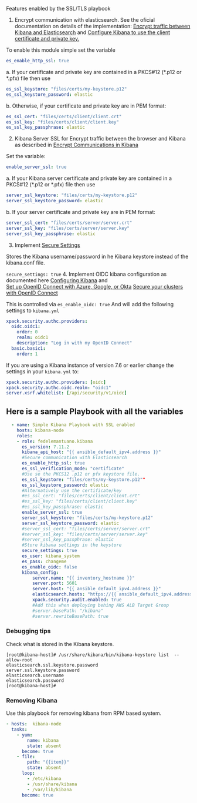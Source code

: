 Features enabled by the SSL/TLS playbook
1. Encrypt communication with elasticsearch.
See the oficial documentation on details of the implementation: 
[Encrypt traffic between Kibana and Elasticsearch](https://www.elastic.co/guide/en/kibana/current/configuring-tls.html#configuring-tls-kib-es)
and [Configure Kibana to use the client certificate and private key.](https://www.elastic.co/guide/en/kibana/current/elasticsearch-mutual-tls.html)

To enable this module simple set the variable
```yaml
es_enable_http_ssl: true
```

       
a. If your certificate and private key are contained in a PKCS#12 (*.p12 or *.pfx) file then use 
```yaml
es_ssl_keystore: "files/certs/my-keystore.p12"
es_ssl_keystore_password: elastic
```
b. Otherwise, if your certificate and private key are in PEM format:
```yaml
es_ssl_cert: "files/certs/client/client.crt"
es_ssl_key: "files/certs/client/client.key"
es_ssl_key_passphrase: elastic
```         


2. Kibana Server SSL for Encrypt traffic between the browser and Kibana
                          as described in [Encrypt Communications in Kibana](https://www.elastic.co/guide/en/kibana/current/configuring-tls.html)

Set the variable:
```yaml
enable_server_ssl: true
```                          
a. If your Kibana server certificate and private key are contained in a PKCS#12  (*.p12 or *.pfx) file then use

```yaml
server_ssl_keystore: "files/certs/my-keystore.p12"
server_ssl_keystore_password: elastic
```

b. If your server certificate and private key are in PEM format:
```yaml
server_ssl_cert: "files/certs/server/server.crt"
server_ssl_key: "files/certs/server/server.key"
server_ssl_key_passphrase: elastic
```                    
3. Implement [Secure Settings](https://www.elastic.co/guide/en/kibana/current/secure-settings.html)

Stores the Kibana username/password in he Kibana keystore instead of the kibana.conf file.

`secure_settings: true`
4. Implement OIDC kibana configuration as documented here
   [Configuring Kibana](https://www.elastic.co/guide/en/elasticsearch/reference/7.10/oidc-kibana.html) and  
   [Set up OpenID Connect with Azure, Google, or Okta](https://www.elastic.co/guide/en/cloud/7.10/ec-securing-clusters-oidc-op.html)
   [Secure your clusters with OpenID Connect]( https://www.elastic.co/guide/en/cloud-heroku/7.10/ech-secure-clusters-oidc.html)
    
This is controlled via `es_enable_oidc: true`
And will add the following settings to `kibana.yml`
```yaml
xpack.security.authc.providers:
  oidc.oidc1:
    order: 0
    realm: oidc1
    description: "Log in with my OpenID Connect"
  basic.basic1:
    order: 1
```   

If you are using a Kibana instance of version 7.6 or earlier change the settings in your `kibana.yml` to:
```yaml
xpack.security.authc.providers: [oidc]
xpack.security.authc.oidc.realm: "oidc1" 
server.xsrf.whitelist: [/api/security/v1/oidc]
```
## Here is a sample Playbook with all the variables

```yaml
  - name: Simple Kibana Playbook with SSL enabled 
    hosts: kibana-node
    roles:
    - role: fedelemantuano.kibana
      es_version: 7.11.2
      kibana_api_host: "{{ ansible_default_ipv4.address }}"
      #Secure communication with Elasticsearch
      es_enable_http_ssl: true
      es_ssl_verification_mode: "certificate"
      #Use se the PKCS12 .p12 or pfx keystore file.
      es_ssl_keystore: "files/certs/my-keystore.p12""
      es_ssl_keystore_password: elastic
      #Alternatively use the certificate/key 
      #es_ssl_cert: "files/certs/client/client.crt"
      #es_ssl_key: "files/certs/client/client.key"
      #es_ssl_key_passphrase: elastic
      enable_server_ssl: true
      server_ssl_keystore: "files/certs/my-keystore.p12"
      server_ssl_keystore_password: elastic
      #server_ssl_cert: "files/certs/server/server.crt"
      #server_ssl_key: "files/certs/server/server.key"
      #server_ssl_key_passphrase: elastic
      #Store kibana settings in the keystore
      secure_settings: true
      es_user: kibana_system
      es_pass: changeme
      es_enable_oidc: false
      kibana_config:
          server.name: "{{ inventory_hostname }}"
          server.port: 5601
          server.host: "{{ ansible_default_ipv4.address }}"
          elasticsearch.hosts: "https://{{ ansible_default_ipv4.address }}:9200"
          xpack.security.audit.enabled: true
          #Add this when deploying behing AWS ALB Target Group
          #server.basePath: "/kibana"
          #server.rewriteBasePath: true


```



### Debugging tips

Check what is stored in the Kibana keystore. 
```shell script
[root@kibana-host]# /usr/share/kibana/bin/kibana-keystore list  --allow-root
elasticsearch.ssl.keystore.password
server.ssl.keystore.password
elasticsearch.username
elasticsearch.password
[root@kibana-host]#
``` 

### Removing Kibana 

Use this playbook for removing kibana from RPM based system.
```yaml
- hosts:  kibana-node
  tasks:
    - yum:
        name: kibana
        state: absent
      become: true
    - file:
        path: "{{item}}"
        state: absent
      loop:
        - /etc/kibana
        - /usr/share/kibana
        - /var/lib/kibana
      become: true

```
